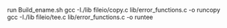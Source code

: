 run Build_ename.sh
gcc  -I./lib fileio/copy.c lib/error_functions.c -o runcopy
gcc  -I./lib fileio/tee.c lib/error_functions.c -o runtee